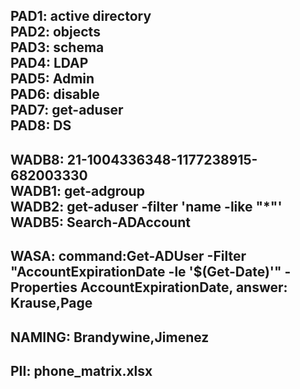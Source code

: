 PAD1: active directory\
PAD2: objects\
PAD3: schema\
PAD4: LDAP\
PAD5: Admin\
PAD6: disable\
PAD7: get-aduser\
PAD8: DS
-----
WADB8: 21-1004336348-1177238915-682003330\
WADB1: get-adgroup\
WADB2: get-aduser -filter 'name -like "*"'\
WADB5: Search-ADAccount
-----
WASA: command:Get-ADUser -Filter "AccountExpirationDate -le '$(Get-Date)'" -Properties AccountExpirationDate, answer: Krause,Page
-----
NAMING: Brandywine,Jimenez
-----
PII: phone_matrix.xlsx
-----
